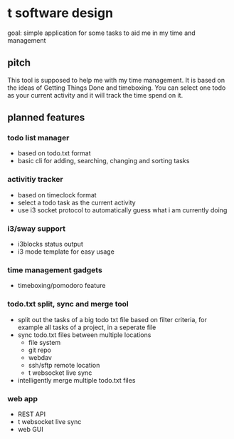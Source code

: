 # t software design

goal: simple application for some tasks to aid me in my time and management

## pitch

This tool is supposed to help me with my time management. It is based on the ideas of Getting Things Done and timeboxing. You can select one todo as your current activity and it will track the time spend on it.

## planned features

### todo list manager

- based on todo.txt format
- basic cli for adding, searching, changing and sorting tasks

### activitiy tracker

- based on timeclock format
- select a todo task as the current activity
- use i3 socket protocol to automatically guess what i am currently doing

### i3/sway support

- i3blocks status output
- i3 mode template for easy usage

### time management gadgets

- timeboxing/pomodoro feature

### todo.txt split, sync and merge tool

- split out the tasks of a big todo txt file based on filter criteria, for example all tasks of a project, in a seperate file
- sync todo.txt files between multiple locations
  - file system
  - git repo
  - webdav
  - ssh/sftp remote location
  - t websocket live sync
- intelligently merge multiple todo.txt files

### web app

- REST API
- t websocket live sync
- web GUI
